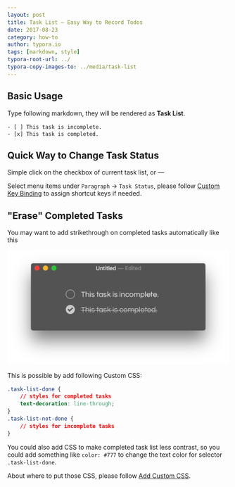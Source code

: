 ```yaml
---
layout: post
title: Task List — Easy Way to Record Todos
date: 2017-08-23
category: how-to
author: typora.io
tags: [markdown, style]
typora-root-url: ../
typora-copy-images-to: ../media/task-list
---
```


## Basic Usage

Type following markdown, they will be rendered as **Task List**.

```gfm
- [ ] This task is incomplete.
- [x] This task is completed.
```

## Quick Way to Change Task Status

Simple click on the checkbox of current task list, or —

Select menu items under `Paragraph` → `Task Status`, please follow [Custom Key Binding](/Custom-Key-Binding/) to assign shortcut keys if needed.

## "Erase" Completed Tasks

You may want to add strikethrough on completed tasks automatically like this

![Snip20170824_1](/media/task-list/Snip20170824_1.png) 

This is possible by add following Custom CSS:

```css
.task-list-done {
    // styles for completed tasks
    text-decoration: line-through;
}
.task-list-not-done {
    // styles for incomplete tasks
}
```

You could also add CSS to make completed task list less contrast, so you could add something like `color: #777` to change the text color for selector `.task-list-done`.

About where to put those CSS, please follow [Add Custom CSS](/Add-Custom-CSS/).

